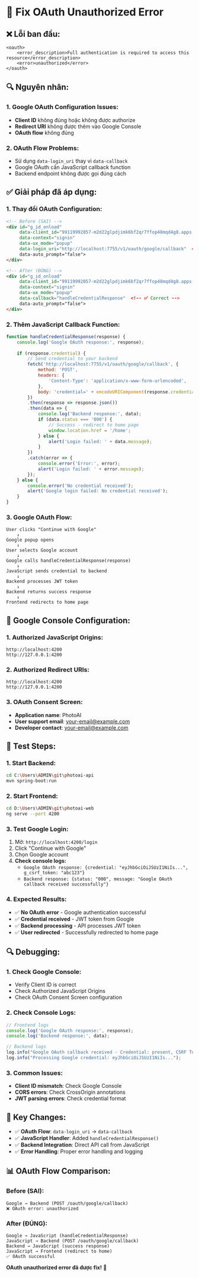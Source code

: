 # 🔧 Fix OAuth Unauthorized Error

## ❌ **Lỗi ban đầu:**

```
<oauth>
    <error_description>Full authentication is required to access this resource</error_description>
    <error>unauthorized</error>
</oauth>
```

## 🔍 **Nguyên nhân:**

### **1. Google OAuth Configuration Issues:**
- **Client ID** không đúng hoặc không được authorize
- **Redirect URI** không được thêm vào Google Console
- **OAuth flow** không đúng

### **2. OAuth Flow Problems:**
- Sử dụng `data-login_uri` thay vì `data-callback`
- Google OAuth cần JavaScript callback function
- Backend endpoint không được gọi đúng cách

## ✅ **Giải pháp đã áp dụng:**

### **1. Thay đổi OAuth Configuration:**
```html
<!-- Before (SAI) -->
<div id="g_id_onload"
     data-client_id="99119992057-m2d22glpdjimk6bf2qr7ffop48mqd4g8.apps.googleusercontent.com"
     data-context="signin"
     data-ux_mode="popup"
     data-login_uri="http://localhost:7755/v1/oauth/google/callback"  <!-- ❌ Wrong -->
     data-auto_prompt="false">
</div>

<!-- After (ĐÚNG) -->
<div id="g_id_onload"
     data-client_id="99119992057-m2d22glpdjimk6bf2qr7ffop48mqd4g8.apps.googleusercontent.com"
     data-context="signin"
     data-ux_mode="popup"
     data-callback="handleCredentialResponse"  <!-- ✅ Correct -->
     data-auto_prompt="false">
</div>
```

### **2. Thêm JavaScript Callback Function:**
```javascript
function handleCredentialResponse(response) {
    console.log('Google OAuth response:', response);
    
    if (response.credential) {
        // Send credential to your backend
        fetch('http://localhost:7755/v1/oauth/google/callback', {
            method: 'POST',
            headers: {
                'Content-Type': 'application/x-www-form-urlencoded',
            },
            body: 'credential=' + encodeURIComponent(response.credential) + '&g_csrf_token=' + encodeURIComponent(response.g_csrf_token || '')
        })
        .then(response => response.json())
        .then(data => {
            console.log('Backend response:', data);
            if (data.status === '000') {
                // Success - redirect to home page
                window.location.href = '/home';
            } else {
                alert('Login failed: ' + data.message);
            }
        })
        .catch(error => {
            console.error('Error:', error);
            alert('Login failed: ' + error.message);
        });
    } else {
        console.error('No credential received');
        alert('Google login failed: No credential received');
    }
}
```

### **3. Google OAuth Flow:**
```
User clicks "Continue with Google"
    ↓
Google popup opens
    ↓
User selects Google account
    ↓
Google calls handleCredentialResponse(response)
    ↓
JavaScript sends credential to backend
    ↓
Backend processes JWT token
    ↓
Backend returns success response
    ↓
Frontend redirects to home page
```

## 🔧 **Google Console Configuration:**

### **1. Authorized JavaScript Origins:**
```
http://localhost:4200
http://127.0.0.1:4200
```

### **2. Authorized Redirect URIs:**
```
http://localhost:4200
http://127.0.0.1:4200
```

### **3. OAuth Consent Screen:**
- **Application name**: PhotoAI
- **User support email**: your-email@example.com
- **Developer contact**: your-email@example.com

## 🚀 **Test Steps:**

### **1. Start Backend:**
```bash
cd C:\Users\ADMIN\git\photoai-api
mvn spring-boot:run
```

### **2. Start Frontend:**
```bash
cd D:\Users\ADMIN\git\photoai-web
ng serve --port 4200
```

### **3. Test Google Login:**
1. Mở: `http://localhost:4200/login`
2. Click "Continue with Google"
3. Chọn Google account
4. **Check console logs:**
   - `Google OAuth response: {credential: "eyJhbGciOiJSUzI1NiIs...", g_csrf_token: "abc123"}`
   - `Backend response: {status: "000", message: "Google OAuth callback received successfully"}`

### **4. Expected Results:**
- ✅ **No OAuth error** - Google authentication successful
- ✅ **Credential received** - JWT token from Google
- ✅ **Backend processing** - API processes JWT token
- ✅ **User redirected** - Successfully redirected to home page

## 🔍 **Debugging:**

### **1. Check Google Console:**
- Verify Client ID is correct
- Check Authorized JavaScript Origins
- Check OAuth Consent Screen configuration

### **2. Check Console Logs:**
```javascript
// Frontend logs
console.log('Google OAuth response:', response);
console.log('Backend response:', data);

// Backend logs
log.info("Google OAuth callback received - Credential: present, CSRF Token: present, Error: null");
log.info("Processing Google credential: eyJhbGciOiJSUzI1NiIs...");
```

### **3. Common Issues:**
- **Client ID mismatch**: Check Google Console
- **CORS errors**: Check CrossOrigin annotations
- **JWT parsing errors**: Check credential format

## 🎯 **Key Changes:**

- ✅ **OAuth Flow**: `data-login_uri` → `data-callback`
- ✅ **JavaScript Handler**: Added `handleCredentialResponse()`
- ✅ **Backend Integration**: Direct API call from JavaScript
- ✅ **Error Handling**: Proper error handling and logging

## 📊 **OAuth Flow Comparison:**

### **Before (SAI):**
```
Google → Backend (POST /oauth/google/callback)
❌ OAuth error: unauthorized
```

### **After (ĐÚNG):**
```
Google → JavaScript (handleCredentialResponse)
JavaScript → Backend (POST /oauth/google/callback)
Backend → JavaScript (success response)
JavaScript → Frontend (redirect to home)
✅ OAuth successful
```

**OAuth unauthorized error đã được fix!** 🎉
